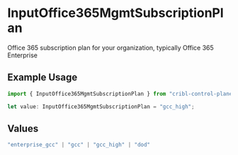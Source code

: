 # InputOffice365MgmtSubscriptionPlan

Office 365 subscription plan for your organization, typically Office 365 Enterprise

## Example Usage

```typescript
import { InputOffice365MgmtSubscriptionPlan } from "cribl-control-plane/models";

let value: InputOffice365MgmtSubscriptionPlan = "gcc_high";
```

## Values

```typescript
"enterprise_gcc" | "gcc" | "gcc_high" | "dod"
```